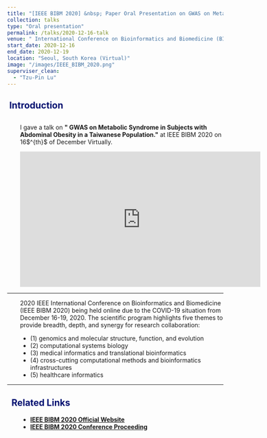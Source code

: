 ```yaml
---
title: "[IEEE BIBM 2020] &nbsp; Paper Oral Presentation on GWAS on Metabolic Syndrome"
collection: talks
type: "Oral presentation"
permalink: /talks/2020-12-16-talk
venue: " International Conference on Bioinformatics and Biomedicine (BIBM 2020)"
start_date: 2020-12-16
end_date: 2020-12-19
location: "Seoul, South Korea (Virtual)"
image: "/images/IEEE_BIBM_2020.png"
superviser_clean:
  - "Tzu-Pin Lu"
---
```

<h2 style="color: #000f70"> <i class="fas fa-dot-circle" style="font-size:18px;"></i> &nbsp;Introduction </h2>

<div style="margin-left: 30px">
  <p style="margin-top: 30px">
  I gave a talk on <b>" GWAS on Metabolic Syndrome in Subjects with Abdominal Obesity in a Taiwanese Population."</b> at IEEE BIBM 2020 on 16$^{th}$ of December Virtually.
  </p>
  <iframe width='560' height='315' src='https://www.youtube-nocookie.com/embed/k5Ry3qH8thU' frameborder='0' allow='accelerometer; autoplay; encrypted-media; gyroscope; picture-in-picture' allowfullscreen><</iframe>
</div>



---
<div style="margin-left: 30px">
  <p>
  2020 IEEE International Conference on Bioinformatics and Biomedicine (IEEE BIBM 2020) being held online due to the COVID-19 situation from December 16-19, 2020. The scientific program highlights five themes to provide breadth, depth, and synergy for research collaboration:
  </p>
  <ul>
    <li>(1) genomics and molecular structure, function, and evolution 
    </li>
    <li>(2) computational systems biology
    </li>
    <li>(3) medical informatics and translational bioinformatics
    </li>
    <li>(4) cross-cutting computational methods and bioinformatics infrastructures
    </li>
    <li>(5) healthcare informatics
    </li>
    
  </ul>
</div>

---

<h2 style="color: #000f70"> <i class="fas fa-dot-circle" style="font-size:18px;"></i> &nbsp;&nbsp;Related Links </h2>

<div style="margin-left: 30px">
  <ul>
    <li>
      <a href="https://ieeebibm.org/BIBM2020/" target="_blank"><b>IEEE BIBM 2020 Official Website</b></a>
    </li>
    <li>
      <a href="https://ieeexplore.ieee.org/xpl/conhome/9312958/proceeding" target="_blank"><b>IEEE BIBM 2020 Conference Proceeding</b></a>
    </li>
